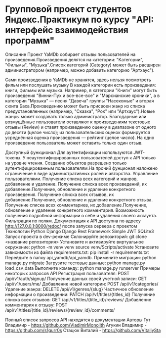 # Групповой проект студентов Яндекс.Практикум по курсу "API: интерфейс взаимодействия программ" #
Описание
Проект YaMDb собирает отзывы пользователей на произведения.Произведения делятся на категории: "Категории", "Фильмы", "Музыка".Список категорий (Category) может быть расширен администратором (например, можно добавить категорию "Артхаус").

Сами произведения в YaMDb не хранятся, здесь нельзя посмотреть фильм или послушать музыку
В каждой категории есть произведения: книги, фильмы или музыка. Например, в категории "Книги" могут быть произведения "Винни-Пух и все-все-все" и "Марсианские хроники", а в категории "Музыка" — песня "Давеча" группы "Насекомые" и вторая сюита Баха.Произведению может быть присвоен жанр из списка предустановленных (например, "Сказка", "Рок" или "Артхаус").Новые жанры может создавать только администратор. Благодарные или возмущённые пользователи оставляют к произведениям текстовые отзывы (Review) и ставят произведению оценку в диапазоне от одного до десяти (целое число); из пользовательских оценок формируется усреднённая оценка произведения — рейтинг (целое число). На одно произведение пользователь может оставить только один отзыв.

Доступный функционал
Для аутентификации используются JWT-токены.
У неаутентифицированных пользователей доступ к API только на уровне чтения.
Создание объектов разрешено только аутентифицированным пользователям.На прочий фунционал наложено ограничение в виде административных ролей и авторства.
Управление пользователями.
Получение списка всех категорий и жанров, добавление и удаление.
Получение списка всех произведений, их добавление.Получение, обновление и удаление конкретного произведения.
Получение списка всех отзывов, их добавление.Получение, обновление и удаление конкретного отзыва.
Получение списка всех комментариев, их добавление.Получение, обновление и удаление конкретного комментария.
Возможность получения подробной информации о себе и удаления своего аккаунта.
Фильтрация по полям.
Документация к API доступна по адресу http://127.0.0.1:8000/redoc/ после запуска сервера с проектом
Технологии
Python
Django
Django Rest Framework
Simple JWT
SQLite3
Запуск проекта в dev-режиме
Склонируйте репозиторий:
git clone <название репозитория>
Установите и активируйте виртуальное окружение:
python -m venv venv
source venv/Scripts/activate
Установите зависимости из файла requirements.txt:
pip install -r requirements.txt
Перейдите в папку api_yamdb/api_yamdb.
Примените миграции:
python manage.py migrate
Загрузите тестовые данные:
python manage.py load_csv_data
Выполните команду:
python manage.py runserver
Примеры некоторых запросов API
Регистрация пользователя:
POST /api/v1/auth/signup/
Получение данных своей учетной записи:
GET /api/v1/users/me/
Добавление новой категории:
POST /api/v1/categories/
Удаление жанра:
DELETE /api/v1/genres/{slug}
Частичное обновление информации о произведении:
PATCH /api/v1/titles/{titles_id}
Получение списка всех отзывов:
GET /api/v1/titles/{title_id}/reviews/
Добавление комментария к отзыву:
POST /api/v1/titles/{title_id}/reviews/{review_id}/comments/

Полный список запросов API находятся в документации
Авторы
Гут Владимир - https://github.com/VladimirMonolith
Агукин Владимир - https://github.com/s1gurr0s
Стацюк Виталий - https://github.com/VitaliySta
